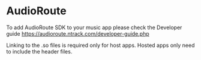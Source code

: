 # AudioRoute
To add AudioRoute SDK to your music app please check the Developer guide 
https://audioroute.ntrack.com/developer-guide.php

Linking to the .so files is required only for host apps. Hosted apps only need to include the header files.

